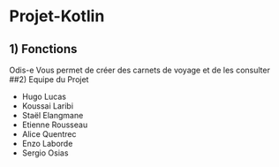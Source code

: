 ﻿# Projet-Kotlin
 ## 1) Fonctions 
 Odis-e Vous permet de créer des carnets de voyage et de les consulter 
 ##2) Equipe du Projet
 - Hugo Lucas
 - Koussai Laribi
 - Staël Elangmane
 - Etienne Rousseau
 - Alice Quentrec
 - Enzo Laborde
 - Sergio Osias
